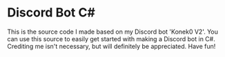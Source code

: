 # Discord Bot C# 
This is the source code I made based on my Discord bot 'Konek0 V2'. You can use this source to easily get started with making a Discord bot in C#. Crediting me isn't necessary, but will definitely be appreciated. Have fun!
